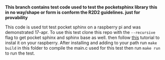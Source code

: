 **This branch contains test code used to test the pocketsphinx library this in no way/shape or form is conform the R2D2 guidelines. just for provability**

This code is used tot test pocket sphinx on a raspberry pi and was demonstrated 17-apr.
To use this test clone this repo with the `--recursive ` flag to get pocket sphinx and sphinx base as well. then follow [this](https://cmusphinx.github.io/wiki/tutorialpocketsphinx/) tutorial to instal it on your raspberry. After installing and adding to your path run `make build` in this folder to compile the main.c used for this test then run `make run` to run the test. 